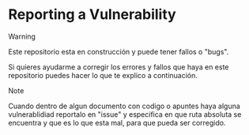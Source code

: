 <!--
# Security Policy

## Supported Versions

Use this section to tell people about which versions of your project are
currently being supported with security updates.

| Version | Supported          |
| ------- | ------------------ |
| 5.1.x   | :white_check_mark: |
| 5.0.x   | :x:                |
| 4.0.x   | :white_check_mark: |
| < 4.0   | :x:                |

## Reporting a Vulnerability

Use this section to tell people how to report a vulnerability.

Tell them where to go, how often they can expect to get an update on a
reported vulnerability, what to expect if the vulnerability is accepted or
declined, etc.
-->
# Reporting a Vulnerability

>[!WARNING]
>Este repositorio esta en construcción y puede tener fallos o "bugs".

Si quieres ayudarme a corregir los errores y fallos que haya en este repositorio puedes hacer lo que te explico a continuación.

>[!NOTE]
>Cuando dentro de algun documento con codigo o apuntes haya alguna vulnerablidiad reportalo en "issue" y especifica en que ruta absoluta se encuentra y que es lo que esta mal, para que pueda ser corregido.
